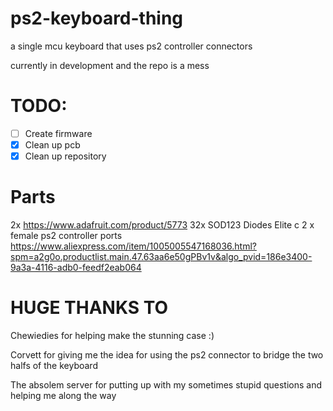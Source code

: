 # ps2-keyboard-thing
a single mcu keyboard that uses ps2 controller connectors

currently in development and the repo is a mess


# TODO:
- [ ] Create firmware
- [x] Clean up pcb
- [x] Clean up repository

# Parts
  2x https://www.adafruit.com/product/5773
  32x SOD123 Diodes
  Elite c
  2 x female ps2 controller ports https://www.aliexpress.com/item/1005005547168036.html?spm=a2g0o.productlist.main.47.63aa6e50gPBv1v&algo_pvid=186e3400-9a3a-4116-adb0-feedf2eab064

# HUGE THANKS TO
Chewiedies for helping make the stunning case :)

Corvett for giving me the idea for using the ps2 connector to bridge the two halfs of the keyboard

The absolem server for putting up with my sometimes stupid questions and helping me along the way
